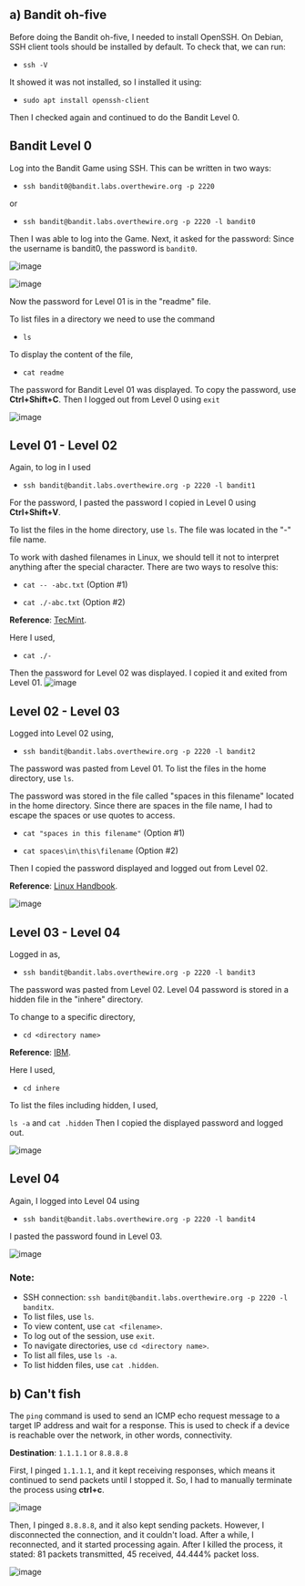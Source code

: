 

## a) Bandit oh-five

Before doing the Bandit oh-five, I needed to install OpenSSH. On Debian, SSH client tools should be installed by default. To check that, we can run:

- `ssh -V`

It showed it was not installed, so I installed it using:

- `sudo apt install openssh-client`

Then I checked again and continued to do the Bandit Level 0.

## Bandit Level 0

Log into the Bandit Game using SSH. This can be written in two ways: 
- `ssh bandit0@bandit.labs.overthewire.org -p 2220`

or 
- `ssh bandit@bandit.labs.overthewire.org -p 2220 -l bandit0`

Then I was able to log into the Game. Next, it asked for the password: Since the username is bandit0, the password is `bandit0`.

![image](https://github.com/ThiliC/Information-Security/blob/main/bandit/1.%20bandit%20game%20login.png)

![image](https://github.com/ThiliC/Information-Security/blob/main/bandit/2%20-%20user%20login.png)

Now the password for Level 01 is in the "readme" file. 

To list files in a directory we need to use the command 

- `ls`

To display the content of the file, 

- `cat readme`

The password for Bandit Level 01 was displayed. To copy the password, use **Ctrl+Shift+C**. Then I logged out from Level 0 using 
`exit`

![image](https://github.com/ThiliC/Information-Security/blob/main/bandit/3-readme%20password.png)

## Level 01 - Level 02

Again, to log in I used 

- `ssh bandit@bandit.labs.overthewire.org -p 2220 -l bandit1`

For the password, I pasted the password I copied in Level 0 using **Ctrl+Shift+V**.

To list the files in the home directory, use `ls`. The file was located in the "-" file name. 

To work with dashed filenames in Linux, we should tell it not to interpret anything after the special character. There are two ways to resolve this: 

- `cat -- -abc.txt` (Option #1) 

- `cat ./-abc.txt` (Option #2)

**Reference**: [TecMint](https://www.tecmint.com/special-character-filenames-linux/). 

Here I used,

- `cat ./-`

Then the password for Level 02 was displayed. I copied it and exited from Level 01.
![image](https://github.com/ThiliC/Information-Security/blob/main/bandit/4.png)

## Level 02 - Level 03

Logged into Level 02 using,

- `ssh bandit@bandit.labs.overthewire.org -p 2220 -l bandit2`

The password was pasted from Level 01. To list the files in the home directory, use `ls`. 

The password was stored in the file called "spaces in this filename" located in the home directory. Since there are spaces in the file name, I had to escape the spaces or use quotes to access. 

- `cat "spaces in this filename"` (Option #1) 

- `cat spaces\in\this\filename` (Option #2) 

Then I copied the password displayed and logged out from Level 02. 

**Reference**: [Linux Handbook](https://linuxhandbook.com/filename-spaces-linux/).

![image](https://github.com/ThiliC/Information-Security/blob/main/bandit/5.png)

## Level 03 - Level 04

Logged in as,

- `ssh bandit@bandit.labs.overthewire.org -p 2220 -l bandit3`
  
The password was pasted from Level 02. Level 04 password is stored in a hidden file in the "inhere" directory.

To change to a specific directory, 

- `cd <directory name>`

**Reference**: [IBM](https://www.ibm.com/docs/en/aix/7.2?topic=directories-changing-another-directory-cd-command).

Here I used,

- `cd inhere`

To list the files including hidden, I used,

`ls -a` and `cat .hidden` Then I copied the displayed password and logged out.

![image](https://github.com/ThiliC/Information-Security/blob/main/bandit/6.png)

## Level 04

Again, I logged into Level 04 using 

- `ssh bandit@bandit.labs.overthewire.org -p 2220 -l bandit4`

I pasted the password found in Level 03.

![image](https://github.com/ThiliC/Information-Security/blob/main/bandit/7.png)

### Note:
- SSH connection: `ssh bandit@bandit.labs.overthewire.org -p 2220 -l banditx`.
- To list files, use `ls`.
- To view content, use `cat <filename>`.
- To log out of the session, use `exit`.
- To navigate directories, use `cd <directory name>`.
- To list all files, use `ls -a`.
- To list hidden files, use `cat .hidden`.


## b) Can't fish

The `ping` command is used to send an ICMP echo request message to a target IP address and wait for a response. This is used to check if a device is reachable over the network, in other words, connectivity.

**Destination**: `1.1.1.1` or `8.8.8.8`

First, I pinged `1.1.1.1`, and it kept receiving responses, which means it continued to send packets until I stopped it. So, I had to manually terminate the process using **ctrl+c**.

![image](https://github.com/ThiliC/Information-Security/blob/main/bandit/ping%201111.png)

Then, I pinged `8.8.8.8`, and it also kept sending packets. However, I disconnected the connection, and it couldn't load. After a while, I reconnected, and it started processing again. After I killed the process, it stated: 81 packets transmitted, 45 received, 44.444% packet loss.

![image](https://github.com/ThiliC/Information-Security/blob/main/bandit/ping%208888.png)


